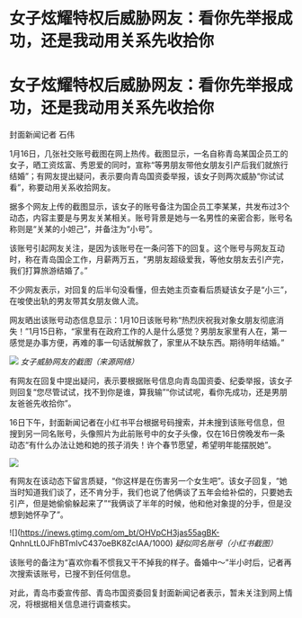 # 女子炫耀特权后威胁网友：看你先举报成功，还是我动用关系先收拾你

# 女子炫耀特权后威胁网友：看你先举报成功，还是我动用关系先收拾你

封面新闻记者 石伟

1月16日，几张社交账号截图在网上热传。截图显示，一名自称青岛某国企员工的女子，晒工资炫富、秀恩爱的同时，宣称“等男朋友带他女朋友引产后我们就旅行结婚”；有网友提出疑问，表示要向青岛国资委举报，该女子则两次威胁“你试试看”，称要动用关系收拾网友。

据多个网友上传的截图显示，该女子的账号备注为国企员工李某某，共发布过3个动态，内容主要是与男友关某相关。账号背景是她与一名男性的亲密合影，账号名称则是“关某的小妲己”，并备注为“小号”。

该账号引起网友关注，是因为该账号在一条问答下的回复。这个账号与网友互动时，称在青岛国企工作，月薪两万五，“男朋友超级爱我，等他女朋友去引产完，我们打算旅游结婚了。”

不少网友表示，对回复的后半句没看懂，但去她主页查看后质疑该女子是“小三”，在唆使出轨的男友带其女朋友做人流。

网友晒出该账号动态信息显示：1月10日该账号称“热烈庆祝我对象女朋友彻底消失！”1月15日称，“家里有在政府工作的人是什么感觉？男朋友家里有人在，第一感觉是办事方便，再难的事一句话就解救了，家里从不缺东西。期待明年结婚。”

![](https://inews.gtimg.com/om_bt/OZXUi5-uMNQcWGP2VmJ7hEGwtDsQxH3lbTe5xpDmQLHhIAA/1000)
_女子威胁网友的截图（来源网络）_

有网友在回复中提出疑问，表示要根据账号信息向青岛国资委、纪委举报，该女子则回复“您尽管试试，找不到你是谁，算我输”“你试试呢，看你先成功，还是男朋友爸爸先收拾你”。

16日下午，封面新闻记者在小红书平台根据号码搜索，并未搜到该账号信息，但搜到另一同名账号，头像照片为此前账号中的女子头像，仅在16日傍晚发布一条动态“有什么办法让她和她的孩子消失！许个春节愿望，希望明年能摆脱她”。

![](https://inews.gtimg.com/om_bt/Oz47imdWTSkTKK_VON7NshWsSWQjRv2UtSa0FDsjQt_toAA/1000)

有网友在该动态下留言质疑，“你这样是在伤害另一个女生吧”。该女子回复，“她当时知道我们谈了，还不肯分手，我们也说了他俩谈了五年会给补偿的，只要她去引产，但是她偷偷躲起来了”“我俩谈了半年的时候，他和他对象提的分手，但是没想到她怀孕了”。

![](https://inews.gtimg.com/om_bt/OHVpCH3jas55agBK-
QnhnLtL0JFhBTmIvC437oeBK8ZcIAA/1000) _疑似同名账号（小红书截图）_

该账号的备注为“喜欢你看不惯我又干不掉我的样子。备婚中～”半小时后，记者再次搜索该账号，已搜不到任何信息。

对此，青岛市委宣传部、青岛市国资委回复封面新闻记者表示，暂未关注到网上情况，将根据相关信息进行调查核实。

